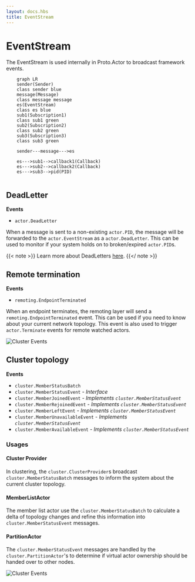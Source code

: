 ```yaml
---
layout: docs.hbs
title: EventStream
---
```


# EventStream

The EventStream is used internally in Proto.Actor to broadcast framework events.

```mermaid
    graph LR
    sender(Sender)
    class sender blue
    message(Message)
    class message message
    es(EventStream)
    class es blue
    sub1(Subscription1)
    class sub1 green
    sub2(Subscription2)
    class sub2 green
    sub3(Subscription3)
    class sub3 green

    sender---message--->es

    es--->sub1-->callback1(Callback)
    es--->sub2-->callback2(Callback)
    es--->sub3-->pid(PID)


```

## DeadLetter

**Events**

- `actor.DeadLetter`

When a message is sent to a non-existing `actor.PID`, the message will be forwarded to the `actor.EventStream` as a `actor.DeadLetter`.
This can be used to monitor if your system holds on to broken/expired `actor.PID`s.

{{< note >}}
Learn more about DeadLetters [here](deadletter.md).
{{</ note >}}

## Remote termination

**Events**

- `remoting.EndpointTerminated`

When an endpoint terminates, the remoting layer will send a `remoting.EndpointTerminated` event.
This can be used if you need to know about your current network topology.
This event is also used to trigger `actor.Terminate` events for remote watched actors.

![Cluster Events](images/remoteterminate.png)

## Cluster topology

**Events**

- `cluster.MemberStatusBatch`
- `cluster.MemberStatusEvent` - _Interface_
- `cluster.MemberJoinedEvent` - _Implements `cluster.MemberStatusEvent`_
- `cluster.MemberRejoinedEvent` - _Implements `cluster.MemberStatusEvent`_
- `cluster.MemberLeftEvent` - _Implements `cluster.MemberStatusEvent`_
- `cluster.MemberUnavailableEvent` - _Implements `cluster.MemberStatusEvent`_
- `cluster.MemberAvailableEvent` - _Implements `cluster.MemberStatusEvent`_

### Usages

#### Cluster Provider

In clustering, the `cluster.ClusterProvider`s broadcast `cluster.MemberStatusBatch` messages to inform the system about the current cluster topology.

#### MemberListActor

The member list actor use the `cluster.MemberStatusBatch` to calculate a delta of topology changes and refine this information into `cluster.MemberStatusEvent` messages.

#### PartitionActor

The `cluster.MemberStatusEvent` messages are handled by the `cluster.PartitionActor`'s to determine if virtual actor ownership should be handed over to other nodes.

![Cluster Events](images/clusterevents.png)
